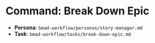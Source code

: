 # Command: Break Down Epic

- **Persona**: `bmad-workflow/personas/story-manager.md`
- **Task**: `bmad-workflow/tasks/break-down-epic.md`
